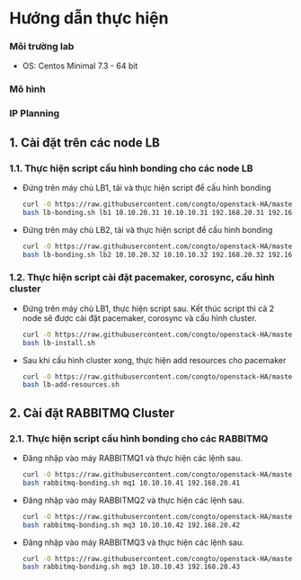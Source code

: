 ﻿# Hướng dẫn thực hiện

### Môi trường lab
- OS: Centos Minimal 7.3 - 64 bit

### Mô hình

### IP Planning


## 1. Cài đặt trên các node LB

### 1.1. Thực hiện script cấu hình bonding cho các node LB
- Đứng trên máy chủ LB1, tải và thực hiện script để cấu hình bonding
  ```sh
  curl -O https://raw.githubusercontent.com/congto/openstack-HA/master/scripts/lb-bonding.sh
  bash lb-bonding.sh lb1 10.10.20.31 10.10.10.31 192.168.20.31 192.168.40.31
  ```

- Đứng trên máy chủ LB2, tải và thực hiện script để cấu hình bonding
  ```sh
  curl -O https://raw.githubusercontent.com/congto/openstack-HA/master/scripts/lb-bonding.sh
  bash lb-bonding.sh lb2 10.10.20.32 10.10.10.32 192.168.20.32 192.168.40.32
  ```

### 1.2. Thực hiện script cài đặt pacemaker, corosync, cấu hình cluster

- Đứng trên máy chủ LB1, thực hiện script sau. Kết thúc script thì cả 2 node sẽ được cài đặt pacemaker, corosync và cấu hình cluster. 
  ```sh
  curl -O https://raw.githubusercontent.com/congto/openstack-HA/master/scripts/lb-install.sh
  bash lb-install.sh
  ```
  
- Sau khi cấu hình cluster xong, thực hiện add resources cho pacemaker
  ```sh
  curl -O https://raw.githubusercontent.com/congto/openstack-HA/master/scripts/lb-add-resources.sh
  bash lb-add-resources.sh
  ```

## 2. Cài đặt RABBITMQ Cluster

### 2.1. Thực hiện script cấu hình bonding cho các RABBITMQ
- Đăng nhập vào máy RABBITMQ1 và thực hiện các lệnh sau.
  ```sh
  curl -O https://raw.githubusercontent.com/congto/openstack-HA/master/scripts/rabbitmq-bonding.sh
  bash rabbitmq-bonding.sh mq1 10.10.10.41 192.168.20.41
  ```
  
- Đăng nhập vào máy RABBITMQ2 và thực hiện các lệnh sau.
  ```sh
  curl -O https://raw.githubusercontent.com/congto/openstack-HA/master/scripts/rabbitmq-bonding.sh
  bash rabbitmq-bonding.sh mq3 10.10.10.42 192.168.20.42
  ```

- Đăng nhập vào máy RABBITMQ3 và thực hiện các lệnh sau.
  ```sh
  curl -O https://raw.githubusercontent.com/congto/openstack-HA/master/scripts/rabbitmq-bonding.sh
  bash rabbitmq-bonding.sh mq3 10.10.10.43 192.168.20.43
  ```

  